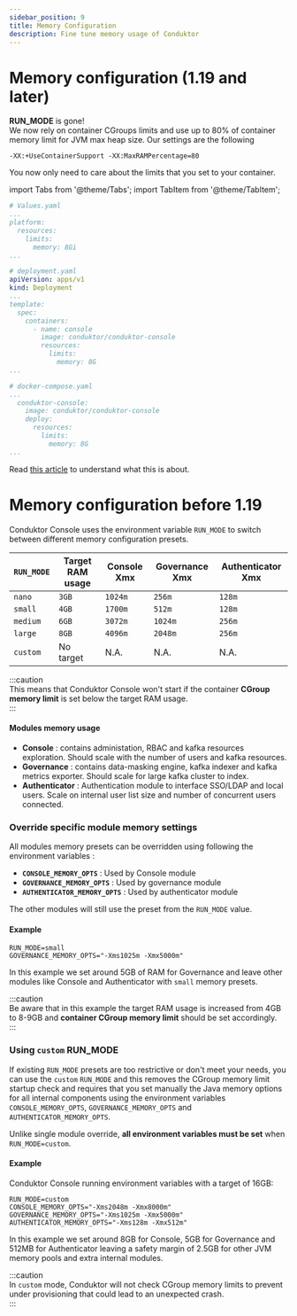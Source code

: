 ```yaml
---
sidebar_position: 9
title: Memory Configuration
description: Fine tune memory usage of Conduktor
---
```

# Memory configuration (1.19 and later)

**RUN_MODE** is gone!  
We now rely on container CGroups limits and use up to 80% of container memory limit for JVM max heap size.
Our settings are the following
```` shell
-XX:+UseContainerSupport -XX:MaxRAMPercentage=80
````

You now only need to care about the limits that you set to your container.  

import Tabs from '@theme/Tabs'; import TabItem from '@theme/TabItem';

<Tabs>
<TabItem value="Console Helm" label="Console Helm">

```yaml
# Values.yaml
...
platform:
  resources:
    limits:
      memory: 8Gi
...
```

</TabItem>
<TabItem value="Kubernetes" label="Kubernetes">

```yaml
# deployment.yaml
apiVersion: apps/v1
kind: Deployment
...
template:
  spec:
    containers:
      - name: console
        image: conduktor/conduktor-console
        resources:
          limits:
            memory: 8G
...
```

</TabItem>
<TabItem value="Docker Compose" label="Docker Compose">

```yaml
# docker-compose.yaml
...
  conduktor-console:
    image: conduktor/conduktor-console
    deploy:
      resources:
        limits:
          memory: 8G
...
```

</TabItem>
</Tabs>

Read [this article](https://bell-sw.com/announcements/2020/10/28/JVM-in-Linux-containers-surviving-the-isolation/) to understand what this is about.

# Memory configuration before 1.19

Conduktor Console uses the environment variable `RUN_MODE` to switch between different memory configuration presets. 

| `RUN_MODE` | Target RAM usage   | Console Xmx | Governance Xmx | Authenticator Xmx |
| ---------- | ------------------ |------------ | -------------- | ----------------- |
| `nano`     | `3GB`              | `1024m`     | `256m`         | `128m`            |
| `small`    | `4GB`              | `1700m`     | `512m`         | `128m`            |
| `medium`   | `6GB`              | `3072m`     | `1024m`        | `256m`            |
| `large`    | `8GB`              | `4096m`     | `2048m`        | `256m`            |
| `custom`   | No target          | N.A.        | N.A.           | N.A.              |

:::caution   
This means that Conduktor Console won't start if the container **CGroup memory limit** is set below the target RAM usage.   
:::

#### Modules memory usage
- **Console** : contains administation, RBAC and kafka resources exploration. Should scale with the number of users and kafka resources. 
- **Governance** : contains data-masking engine, kafka indexer and kafka metrics exporter. Should scale for large kafka cluster to index.
- **Authenticator** : Authentication module to interface SSO/LDAP and local users. Scale on internal user list size and number of concurrent users connected.

### Override specific module memory settings

All modules memory presets can be overridden using following the environment variables :

- **`CONSOLE_MEMORY_OPTS`** : Used by Console module
- **`GOVERNANCE_MEMORY_OPTS`** : Used by governance  module
- **`AUTHENTICATOR_MEMORY_OPTS`** : Used by authenticator module

The other modules will still use the preset from the `RUN_MODE` value.

#### Example

```
RUN_MODE=small
GOVERNANCE_MEMORY_OPTS="-Xms1025m -Xmx5000m"
``` 
In this example we set around 5GB of RAM for Governance and leave other modules like Console and Authenticator with `small` memory presets. 

:::caution   
Be aware that in this example the target RAM usage is increased from 4GB to 8-9GB and **container CGroup memory limit** should be set accordingly.   
:::

### Using `custom` RUN_MODE

If existing `RUN_MODE` presets are too restrictive or don't meet your needs, you can use the `custom` `RUN_MODE` and this removes the CGroup memory limit startup check and requires that you set manually the Java memory options for all internal components using the environment variables `CONSOLE_MEMORY_OPTS`, `GOVERNANCE_MEMORY_OPTS` and `AUTHENTICATOR_MEMORY_OPTS`.  

Unlike single module override, **all environment variables must be set** when `RUN_MODE=custom`.


#### Example
Conduktor Console running environment variables with a target of 16GB: 

```
RUN_MODE=custom
CONSOLE_MEMORY_OPTS="-Xms2048m -Xmx8000m"
GOVERNANCE_MEMORY_OPTS="-Xms1025m -Xmx5000m"
AUTHENTICATOR_MEMORY_OPTS="-Xms128m -Xmx512m"
``` 
In this example we set around 8GB for Console, 5GB for Governance and 512MB for Authenticator leaving a safety margin of 2.5GB for other JVM memory pools and extra internal modules.


:::caution     
In `custom` mode, Conduktor will not check CGroup memory limits to prevent under provisioning that could lead to an unexpected crash.  
:::
